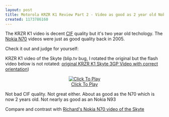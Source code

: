 ```yaml
---
layout: post
title: Motorola KRZR K1 Review Part 2 - Video as good as 2 year old Nokia N70
created: 1173786160
---
```

<p>
The KRZR K1 video is decent <a href="http://en.wikipedia.org/wiki/Common_Intermediate_Format">CIF</a> quality but it's two year old techology. The <a href="http://en.wikipedia.org/wiki/Nokia_N70">Nokia N70</a> videos were just as good quality back in 2005.
</p><p>
Check it out and judge for yourself:
</p><p>
KRZR K1 video of the Skyte (blip.tv bug, I rotated the original but the flash video below is not rotated: <a href="http://en.wikipedia.org/wiki/Nokia_N70">original KRZR K1 Skyte 3GP Video with correct orientation</a>)
</p>
<center>															<script type="text/javascript" src="http://blip.tv/scripts/pokkariPlayer.js"></script><script type="text/javascript" src="http://blip.tv/syndication/write_player?skin=js&posts_id=172531&source=3&autoplay=true&file_type=flv&player_width=&player_height=308"></script><div id="blip_movie_content_172531"><a href="http://blip.tv/file/get/Roland-TwoStopsSkyteKRZRK1Video684.flv" onclick="play_blip_movie_172531(); return false;"><img src="http://blip.tv/file/get/Roland-TwoStopsSkyteKRZRK1Video684.flv.jpg" border="0" title="Click To Play" /></a><br /><a href="http://blip.tv/file/get/Roland-TwoStopsSkyteKRZRK1Video684.flv" onclick="play_blip_movie_172531(); return false;">Click To Play</a></div>										</center><div class="blip_description"><p>Not bad CIF quality. Not great either. About as good as the N70 which is now 2 years old. Not nearly as good as an Nokia N93</p></div>
<p>
Compare and contrast with <a href="http://blip.tv/file/127975?filename=Sillygwailo-MundaneSkyTrainVideoTrainLeavesProductionWayUniversity314.mp4">Richard's Nokia N70 video of the Skyte</a>
</p>
